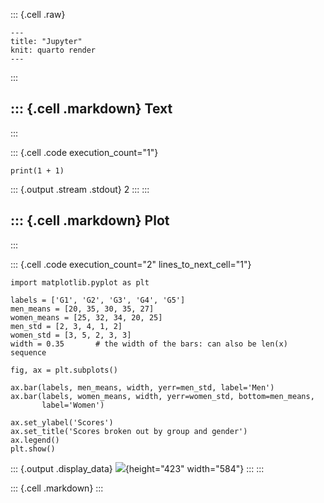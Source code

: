 ::: {.cell .raw}
```{=ipynb}
---
title: "Jupyter"
knit: quarto render
---
```
:::

::: {.cell .markdown}
Text
----
:::

::: {.cell .code execution_count="1"}
``` {.python}
print(1 + 1)
```

::: {.output .stream .stdout}
    2
:::
:::

::: {.cell .markdown}
Plot
----
:::

::: {.cell .code execution_count="2" lines_to_next_cell="1"}
``` {.python}
import matplotlib.pyplot as plt

labels = ['G1', 'G2', 'G3', 'G4', 'G5']
men_means = [20, 35, 30, 35, 27]
women_means = [25, 32, 34, 20, 25]
men_std = [2, 3, 4, 1, 2]
women_std = [3, 5, 2, 3, 3]
width = 0.35       # the width of the bars: can also be len(x) sequence

fig, ax = plt.subplots()

ax.bar(labels, men_means, width, yerr=men_std, label='Men')
ax.bar(labels, women_means, width, yerr=women_std, bottom=men_means,
       label='Women')

ax.set_ylabel('Scores')
ax.set_title('Scores broken out by group and gender')
ax.legend()
plt.show()
```

::: {.output .display_data}
![](90a4363b1282b07f1d1dd8b3817f522985ffcea4.png){height="423"
width="584"}
:::
:::

::: {.cell .markdown}
:::
